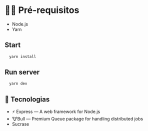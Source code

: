 # ✋🏻 Pré-requisitos

- Node.js
- Yarn

## Start

```bash
  yarn install
```

## Run server

```bash
  yarn dev
```

## 🚀 Tecnologias

- ⚡ Express — A web framework for Node.js
- 🐮Bull — Premium Queue package for handling distributed jobs
- Sucrase
